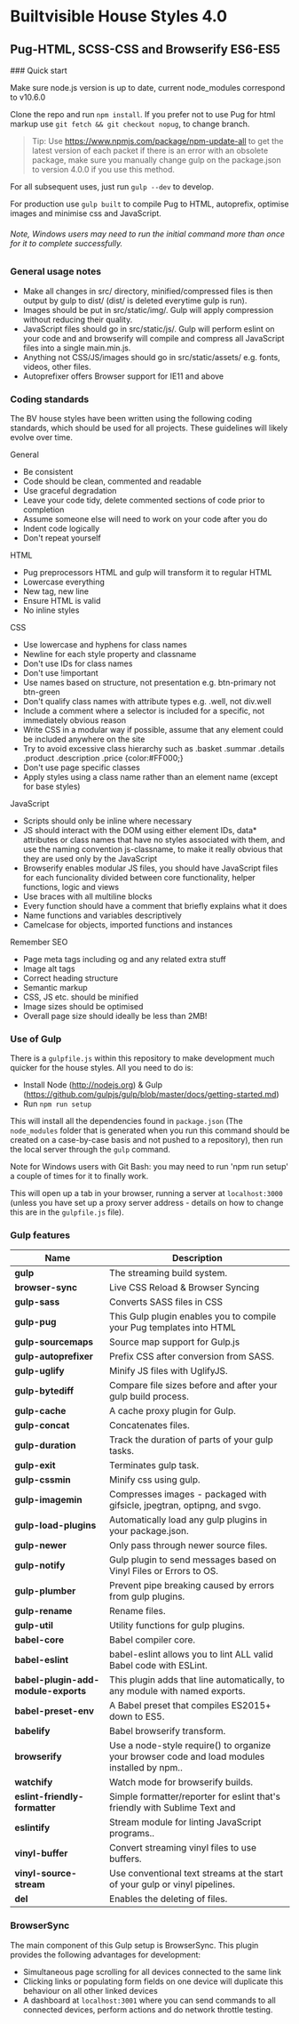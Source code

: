 Builtvisible House Styles 4.0 
=============================
Pug-HTML, SCSS-CSS and Browserify ES6-ES5
-----------------------------------------

### Quick start

Make sure node.js version is up to date, current node_modules correspond to v10.6.0

Clone the repo and run `npm install`. If you prefer not to use Pug for html markup use `git fetch && git checkout nopug`, to change branch.

> Tip: Use https://www.npmjs.com/package/npm-update-all to get the latest version of each packet if there is an error with an obsolete package, make sure you manually change gulp on the package.json to version 4.0.0 if you use this method.

For all subsequent uses, just run `gulp --dev` to develop.

For production use `gulp built` to compile Pug to HTML, autoprefix, optimise images and minimise css and JavaScript.

###### Note, Windows users may need to run the initial command more than once for it to complete successfully.


### General usage notes

- Make all changes in src/ directory, minified/compressed files is then output by gulp to dist/ (dist/ is deleted everytime gulp is run).
- Images should be put in src/static/img/. Gulp will apply compression without reducing their quality.
- JavaScript files should go in src/static/js/. Gulp will perform eslint on your code and and browserify will compile and compress all JavaScript files into a single main.min.js.
- Anything not CSS/JS/images should go in src/static/assets/ e.g. fonts, videos, other files.
- Autoprefixer offers Browser support for IE11 and above 

### Coding standards

The BV house styles have been written using the following coding standards, which should be used for all projects. These guidelines will likely evolve over time.

General

- Be consistent
- Code should be clean, commented and readable
- Use graceful degradation
- Leave your code tidy, delete commented sections of code prior to completion
- Assume someone else will need to work on your code after you do
- Indent code logically
- Don't repeat yourself

HTML

- Pug preprocessors HTML and gulp will transform it to regular HTML
- Lowercase everything
- New tag, new line
- Ensure HTML is valid
- No inline styles

CSS

- Use lowercase and hyphens for class names
- Newline for each style property and classname
- Don't use IDs for class names
- Don't use !important
- Use names based on structure, not presentation e.g. btn-primary not btn-green
- Don't qualify class names with attribute types e.g. .well, not div.well 
- Include a comment where a selector is included for a specific, not immediately obvious reason
- Write CSS in a modular way if possible, assume that any element could be included anywhere on the site
- Try to avoid excessive class hierarchy such as .basket .summar .details .product .description .price {color:#FF000;}
- Don't use page specific classes
- Apply styles using a class name rather than an element name (except for base styles)

JavaScript

- Scripts should only be inline where necessary
- JS should interact with the DOM using either element IDs, data* attributes or class names that have no styles associated with them, and use the naming convention js-classname, to make it really obvious that they are used only by the JavaScript
- Browserify enables modular JS files, you should have JavaScript files for each funcionality divided between core functionality, helper functions, logic and views
- Use braces with all multiline blocks
- Every function should have a comment that briefly explains what it does
- Name functions and variables descriptively
- Camelcase for objects, imported functions and instances


Remember SEO

- Page meta tags including og and any related extra stuff
- Image alt tags
- Correct heading structure
- Semantic markup
- CSS, JS etc. should be minified
- Image sizes should be optimised
- Overall page size should ideally be less than 2MB!


### Use of Gulp

There is a `gulpfile.js` within this repository to make development much quicker for the house styles. All you need to do is:

- Install Node (http://nodejs.org) & Gulp (https://github.com/gulpjs/gulp/blob/master/docs/getting-started.md)
- Run `npm run setup`

This will install all the dependencies found in `package.json` (The `node_modules` folder that is generated when you run this command should be created on a case-by-case basis and not pushed to a repository), then run the local server through the `gulp` command.

Note for Windows users with Git Bash: you may need to run 'npm run setup' a couple of times for it to finally work.
  
This will open up a tab in your browser, running a server at `localhost:3000` (unless you have set up a proxy server address - details on how to change this are in the `gulpfile.js` file).

### Gulp features

| Name | Description
|--- | --- |
|**gulp** | The streaming build system. |
|**browser-sync** | Live CSS Reload & Browser Syncing |
|**gulp-sass** |  Converts SASS files in CSS |
|**gulp-pug** | This Gulp plugin enables you to compile your Pug templates into HTML |
|**gulp-sourcemaps** | Source map support for Gulp.js |
|**gulp-autoprefixer** | Prefix CSS after conversion from SASS. |
|**gulp-uglify** | Minify JS files with UglifyJS. |
|**gulp-bytediff** | Compare file sizes before and after your gulp build process. |
|**gulp-cache** | A cache proxy plugin for Gulp. |
|**gulp-concat** | Concatenates files. |
|**gulp-duration** | Track the duration of parts of your gulp tasks. |
|**gulp-exit** | Terminates gulp task. |
|**gulp-cssmin** | Minify css using gulp. |
|**gulp-imagemin** | Compresses images - packaged with gifsicle, jpegtran, optipng, and svgo. |
|**gulp-load-plugins** | Automatically load any gulp plugins in your package.json. |
|**gulp-newer** | Only pass through newer source files. |
|**gulp-notify** | Gulp plugin to send messages based on Vinyl Files or Errors to OS. |
|**gulp-plumber** | Prevent pipe breaking caused by errors from gulp plugins. |
|**gulp-rename** | Rename files. |
|**gulp-util** | Utility functions for gulp plugins. |
|**babel-core** | Babel compiler core. |
|**babel-eslint** | babel-eslint allows you to lint ALL valid Babel code with ESLint. |
|**babel-plugin-add-module-exports** | This plugin adds that line automatically, to any module with named exports. |
|**babel-preset-env** | A Babel preset that compiles ES2015+ down to ES5. |
|**babelify** | Babel browserify transform. |
|**browserify** | Use a node-style require() to organize your browser code and load modules installed by npm.. |
|**watchify** | Watch mode for browserify builds. |
|**eslint-friendly-formatter** | Simple formatter/reporter for eslint that's friendly with Sublime Text and  |iterm2. |
|**eslintify** | Stream module for linting JavaScript programs.. |
|**vinyl-buffer** | Convert streaming vinyl files to use buffers. |
|**vinyl-source-stream** | Use conventional text streams at the start of your gulp or vinyl pipelines. |
|**del** | Enables the deleting of files. |

### BrowserSync
  
The main component of this Gulp setup is BrowserSync. This plugin provides the following advantages for development:  
* Simultaneous page scrolling for all devices connected to the same link  
* Clicking links or populating form fields on one device will duplicate this behaviour on all other linked devices  
* A dashboard at `localhost:3001` where you can send commands to all connected devices, perform actions and do network throttle testing.